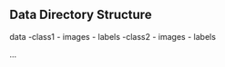 

## Data Directory Structure 
data 
   -class1
        - images 
        - labels 
   -class2
        - images 
        - labels 

...

## 